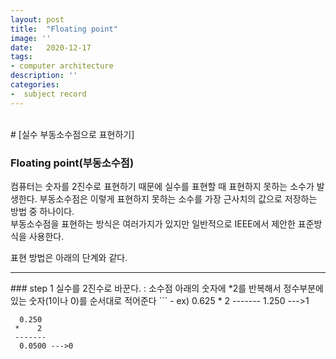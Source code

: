 ```yaml
---
layout: post
title:  "Floating point"
image: ''
date:   2020-12-17
tags:
- computer architecture
description: ''
categories:
-  subject record
---
```


<br>
# [실수 부동소수점으로 표현하기]

### Floating point(부동소수점)
컴퓨터는 숫자를 2진수로 표현하기 때문에 실수를 표현할 때 표현하지 못하는 소수가 발생한다. 부동소수점은 이렇게 표현하지 못하는 소수를 가장 근사치의 값으로 저장하는 방법 중 하나이다.<br>
부동소수점을 표현하는 방식은 여러가지가 있지만 일반적으로 IEEE에서 제안한 표준방식을 사용한다.

표현 방법은 아래의 단계와 같다. 
<hr>
### step 1 실수를 2진수로 바꾼다.
: 소수점 아래의 숫자에 *2를 반복해서 정수부분에 있는 숫자(1이나 0)를 순서대로 적어준다
```
- ex) 0.625
     *    2 
     ------- 
      1.250 --->1

      0.250
     *    2
     -------
      0.0500 --->0
```


